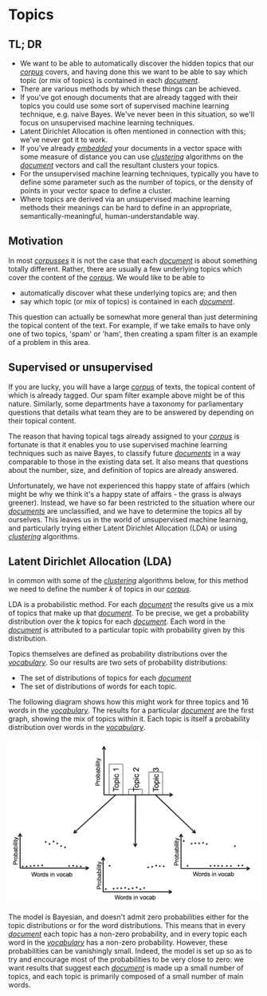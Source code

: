 # Topics

## TL; DR

* We want to be able to automatically discover the hidden topics that our [*corpus*](Glossary.md) covers, and having done this we want to be able to say which topic (or mix of topics) is contained in each [*document*](Glossary.md).
* There are various methods by which these things can be achieved.
* If you've got enough documents that are already tagged with their topics you could use some sort of supervised machine learning technique, e.g. naive Bayes. We've never been in this situation, so we'll focus on unsupervised machine learning techniques.
* Latent Dirichlet Allocation is often mentioned in connection with this; we've never got it to work.
* If you've already [*embedded*](Glossary.md) your documents in a vector space with some measure of distance you can use [*clustering*](Glossary.md) algorithms on the [*document*](Glossary.md) vectors and call the resultant clusters your topics.
* For the unsupervised machine learning techniques, typically you have to define some parameter such as the number of topics, or the density of points in your vector space to define a cluster.
* Where topics are derived via an unsupervised machine learning methods their meanings can be hard to define in an appropriate, semantically-meaningful, human-understandable way.

## Motivation

In most [*corpusses*](Glossary.md) it is not the case that each [*document*](Glossary.md) is about something totally different. Rather, there are usually a few underlying topics which cover the content of the [*corpus*](Glossary.md). We would like to be able to
* automatically discover what these underlying topics are; and then
* say which topic (or mix of topics) is contained in each [*document*](Glossary.md).

This question can actually be somewhat more general than just determining the topical content of the text. For example, if we take emails to have only one of two topics, 'spam' or 'ham', then creating a spam filter is an example of a problem in this area.

## Supervised or unsupervised

If you are lucky, you will have a large [*corpus*](Glossary.md) of texts, the topical content of which is already tagged. Our spam filter example above might be of this nature. Similarly, some departments have a taxonomy for parliamentary questions that details what team they are to be answered by depending on their topical content.

The reason that having topical tags already assigned to your [*corpus*](Glossary.md) is fortunate is that it enables you to use supervised machine learning techniques such as naive Bayes, to classify future [*documents*](Glossary.md) in a way comparable to those in the existing data set. It also means that questions about the number, size, and definition of topics are already answered.

Unfortunately, we have not experienced this happy state of affairs (which might be why we think it's a happy state of affairs - the grass is always greener). Instead, we have so far been restricted to the situation where our [*documents*](Glossary.md) are unclassified, and we have to determine the topics all by ourselves. This leaves us in the world of unsupervised machine learning, and particularly trying either Latent Dirichlet Allocation (LDA) or using [*clustering*](Glossary.md) algorithms.

## Latent Dirichlet Allocation (LDA)

In common with some of the [*clustering*](Glossary.md) algorithms below, for this method we need to define the number *k* of topics in our [*corpus*](Glossary.md).

LDA is a probabilistic method. For each [*document*](Glossary.md) the results give us a mix of topics that make up that [*document*](Glossary.md). To be precise, we get a probability distribution over the *k* topics for each [*document*](Glossary.md). Each word in the [*document*](Glossary.md) is attributed to a particular topic with probability given by this distribution.

Topics themselves are defined as probability distributions over the [*vocabulary*](Glossary.md). So our results are two sets of probability distributions:
* The set of distributions of topics for each [*document*](Glossary.md)
* The set of distributions of words for each topic.

The following diagram shows how this might work for three topics and 16 words in the [*vocabulary*](Glossary.md). The results for a particular [*document*](Glossary.md) are the first graph, showing the mix of topics within it. Each topic is itself a probability distribution over words in the [*vocabulary*](Glossary.md).

![Example SVD from rank 2 to rank 1](LDAresults.png)

The model is Bayesian, and doesn't admit zero probabilities either for the topic distributions or for the word distributions. This means that in every [*document*](Glossary.md) each topic has a non-zero probability, and in every topic each word in the [*vocabulary*](Glossary.md) has a non-zero probability. However, these probabilities can be vanishingly small. Indeed, the model is set up so as to try and encourage most of the probabilities to be very close to zero: we want results that suggest each [*document*](Glossary.md) is made up a small number of topics, and each topic is primarily composed of a small number of main words.


